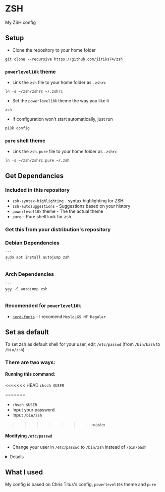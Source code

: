 # ZSH
My ZSH config

## Setup
  - Clone the repository to your home folder
```
git clone --recursive https://github.com/jiriks74/zsh
```
### `powerlevel10k` theme
  - Link the `zsh` file to your home folder as `.zshrc`
```
ln -s ~/zsh/zshrc ~/.zshrc
```
  - Set the `powerlevel10k` theme the way you like it
```
zsh
```
  - If configuration won't start automatically, just run
```
p10k config
```
### `pure` shell theme
  - Link the `zsh.pure` file to your home folder as `.zshrc`
```
ln -s ~/zsh/zshrc.pure ~/.zsh
```  

## Get Dependancies

### Included in this repository
  - `zsh-syntax-highlighting` - syntax highlighting for ZSH
  - `zsh-autosuggestions` - Suggestions based on your history
  - `powerlevel10k` theme - The the actual theme
  - `pure` - Pure shell look for zsh

### Get this from your distribution's repository
  ### Debian Dependencies
    ```
    sudo apt install autojump zsh
    ```

  ### Arch Dependencies
    ```
    yay -S autojump zsh
    ```

### Recomended for `powerlevel10k`
  - [`nerd-fonts`](https://github.com/ryanoasis/nerd-fonts "nerd-fonts github page") - I recomend `MesloLGS NF Regular`

## Set as default
To set zsh as default shell for your user, edit `/etc/passwd` (from `/bin/bash` to `/bin/zsh`)

### There are two ways:
#### Running this command:
<<<<<<< HEAD
```chsch $USER```

=======
- ```chsch $USER```
- Input your password
- Input `/bin/zsh`
>>>>>>> master
#### Modifying `/etc/passwd`
  * Change your user in `/etc/passwd` to `/bin/zsh` instead of `/bin/bash`
<details>

  * Find line containing your username
  * Change the end of the line
    From: ...`:/bin/bash`

    To:   ...`:/bin/zsh`
</details>

## What I used
My config is based on Chris Titus's config, `powerlevel10k` theme and `pure`
